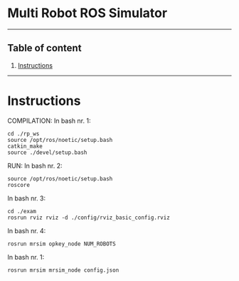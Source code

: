 # Multi Robot ROS Simulator

---
## Table of content
1. [Instructions](#instructions)

---

# Instructions

COMPILATION:
In bash nr. 1:
```code
cd ./rp_ws
source /opt/ros/noetic/setup.bash
catkin_make
source ./devel/setup.bash
```

RUN:
In bash nr. 2:
```code
source /opt/ros/noetic/setup.bash
roscore
```

In bash nr. 3:
```code
cd ./exam
rosrun rviz rviz -d ./config/rviz_basic_config.rviz
```

In bash nr. 4:
```code
rosrun mrsim opkey_node NUM_ROBOTS
```

In bash nr. 1:
```code
rosrun mrsim mrsim_node config.json
```
